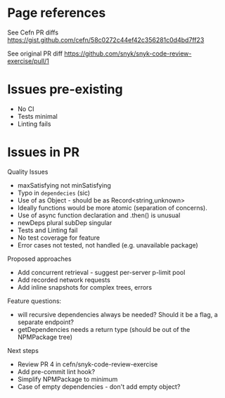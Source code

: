 # Page references

See Cefn PR diffs
https://gist.github.com/cefn/58c0272c44ef42c356281c0d4bd7ff23

See original PR diff
https://github.com/snyk/snyk-code-review-exercise/pull/1

# Issues pre-existing

- No CI
- Tests minimal
- Linting fails

# Issues in PR

Quality Issues

- maxSatisfying not minSatisfying
- Typo in `dependecies` (sic)
- Use of as Object - should be as Record<string,unknown>
- Ideally functions would be more atomic (separation of concerns).
- Use of async function declaration and .then() is unusual
- newDeps plural subDep singular
- Tests and Linting fail
- No test coverage for feature
- Error cases not tested, not handled (e.g. unavailable package)

Proposed approaches

- Add concurrent retrieval - suggest per-server p-limit pool
- Add recorded network requests
- Add inline snapshots for complex trees, errors

Feature questions:

- will recursive dependencies always be needed? Should it be a flag, a separate endpoint?
- getDependencies needs a return type (should be out of the NPMPackage tree)

Next steps

- Review PR 4 in cefn/snyk-code-review-exercise
- Add pre-commit lint hook?
- Simplify NPMPackage to minimum
- Case of empty dependencies - don't add empty object?
